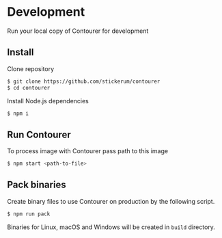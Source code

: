 # Development

Run your local copy of Contourer for development

## Install

Clone repository

```sh
$ git clone https://github.com/stickerum/contourer
$ cd contourer
```

Install Node.js dependencies

```sh
$ npm i
```

## Run Contourer

To process image with Contourer pass path to this image

```sh
$ npm start <path-to-file>
```

## Pack binaries

Create binary files to use Contourer on production by the following script.

```sh
$ npm run pack
```

Binaries for Linux, macOS and Windows will be created in `build` directory.

